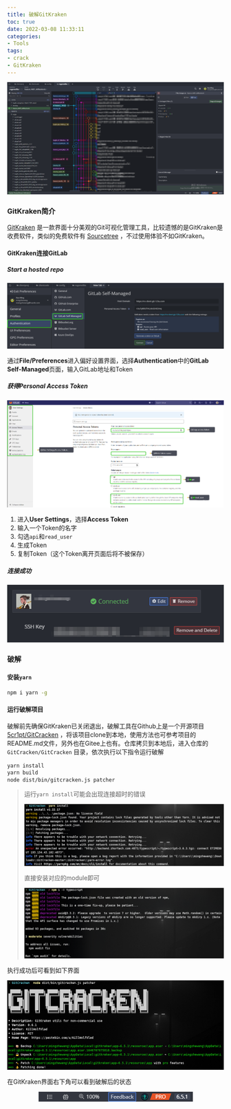 ```yaml
---
title: 破解GitKraken
toc: true
date: 2022-03-08 11:33:11
categories:
- Tools
tags:
- crack
- GitKraken
---
```


<center>
    <img src="40/git-kraken.png" />
</center>

<!-- more -->

### GitKraken简介

[GitKraken](https://www.gitkraken.com/) 是一款界面十分美观的Git可视化管理工具，比较遗憾的是GitKraken是收费软件，类似的免费软件有 [Sourcetree](https://www.sourcetreeapp.com/) ，不过使用体验不如GitKraken。

#### GitKraken连接GitLab

##### Start a hosted repo

<center>
    <img src="40/start-a-hosted-repo.png" />
</center>

通过**File/Preferences**进入偏好设置界面，选择**Authentication**中的**GitLab Self-Managed**页面，输入GitLab地址和Token

##### 获得Personal Access Token

<center>
    <img src="40/personal-access-tokens.png" />
</center>

1. 进入**User Settings**，选择**Access Token**
2. 输入一个Token的名字
3. 勾选`api`和`read_user`
4. 生成Token
5. 复制Token（这个Token离开页面后将不被保存）

##### 连接成功

<center>
    <img src="40/connected-gitlab.png" />
</center>

### 破解

#### 安装`yarn`

```sh
npm i yarn -g
```

#### 运行破解项目

破解前先确保GitKraken已关闭退出，破解工具在Github上是一个开源项目 [5cr1pt/GitCracken](https://github.com/5cr1pt/GitCracken) ，将该项目clone到本地，使用方法也可参考项目的README.md文件，另外也在Gitee上也有。仓库拷贝到本地后，进入仓库的 `GitCracken/GitCracken` 目录，依次执行以下指令运行破解

```sh
yarn install
yarn build
node dist/bin/gitcracken.js patcher
```

> 运行`yarn install`可能会出现连接超时的错误
>
> <center>
>     <img src="40/yarn-install-error.png" />
> </center>
>
> 直接安装对应的module即可
>
> <center>
>     <img src="40/yarn-install-error-fix.png" />
> </center>

执行成功后可看到如下界面

<center>
    <img src="40/git-kraken-install-success.png" />
</center>

在GitKraken界面右下角可以看到破解后的状态

<center>
    <img src="40/git-kraken-pro.png" />
</center>
